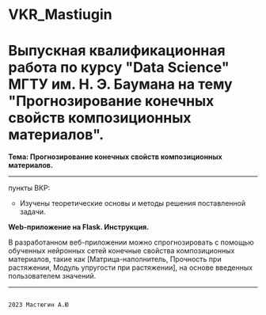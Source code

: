 # VKR_Mastiugin 

<h1><strong>Выпускная квалификационная работа по курсу "Data Science" МГТУ им. Н. Э. Баумана на тему "Прогнозирование конечных свойств композиционных материалов".</strong></h1>

<strong>Тема: Прогнозирование конечных свойств композиционных материалов.</strong>
***
<p>пункты ВКР:
<ul type='circle'>

<li>Изучены теоретические основы и методы решения поставленной задачи.</li>
</ul>
</p>
<strong> Web-приложение на Flask. Инструкция.</strong>
<p>В разработанном веб-приложении можно спрогнозировать с помощью обученных нейронных сетей конечные свойства композиционных материалов, такие как [Матрица-наполнитель, Прочность при растяжении, Модуль упругости при растяжении], на основе введенных пользователем значений.</p>

***

                                                                                         2023 Мастюгин А.Ю
	

